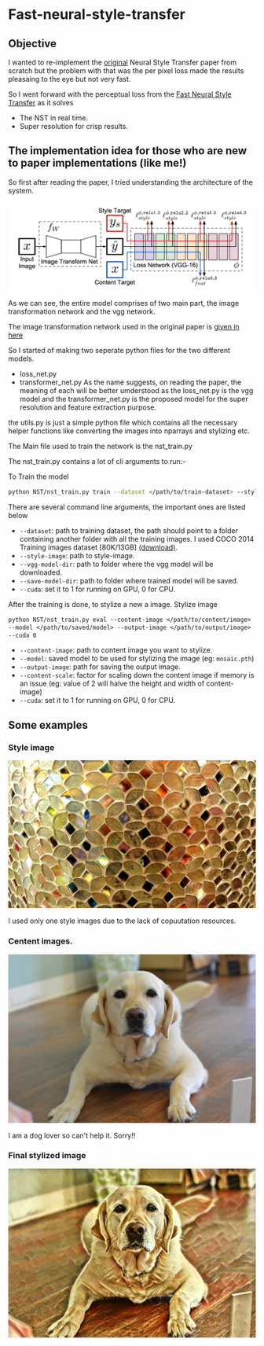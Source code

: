 # Fast-neural-style-transfer


## Objective
I wanted to re-implement the [original](https://arxiv.org/abs/1508.06576) Neural Style Transfer paper from scratch but the problem with that was the per pixel loss made the results pleasaing to the eye but not very fast.

So I went forward with the perceptual loss from the [Fast Neural Style Transfer](https://cs.stanford.edu/people/jcjohns/eccv16/) as it solves
 - The NST in real time.
 - Super resolution for crisp results.
 
## The implementation idea for those who are new to paper implementations (like me!)

So first after reading the paper, I tried understanding the architecture of the system.

![Architecture](images/model.png)

As we can see, the entire model comprises of two main part, the image transformation network and the vgg network.


The image transformation network used in the original paper is [given in here](https://cs.stanford.edu/people/jcjohns/papers/eccv16/JohnsonECCV16Supplementary.pdf)

So I started of making two seperate python files for the two different models.
 - loss_net.py
 - transformer_net.py
As the name suggests, on reading the paper, the meaning of each will be better umderstood as the loss_net.py is the vgg model and the transformer_net.py is the proposed model for the super resolution and feature extraction purpose.


the utils.py is just a simple python file which contains all the necessary helper functions like converting the images into nparrays and stylizing etc.

The Main file used to train the network is the nst_train.py

The nst_train.py contains a lot of cli arguments to run:-


To Train the model
```bash
python NST/nst_train.py train --dataset </path/to/train-dataset> --style-image </path/to/style/image> --vgg-model-dir </path/to/vgg/folder> --save-model-dir </path/to/save-model/folder> --epochs 2 --cuda 1
```

There are several command line arguments, the important ones are listed below
* `--dataset`: path to training dataset, the path should point to a folder containing another folder with all the training images. I used COCO 2014 Training images dataset [80K/13GB] [(download)](http://mscoco.org/dataset/#download).
* `--style-image`: path to style-image.
* `--vgg-model-dir`: path to folder where the vgg model will be downloaded.
* `--save-model-dir`: path to folder where trained model will be saved.
* `--cuda`: set it to 1 for running on GPU, 0 for CPU.

After the training is done, to stylize a new a image.
Stylize image
```
python NST/nst_train.py eval --content-image </path/to/content/image> --model </path/to/saved/model> --output-image </path/to/output/image> --cuda 0
```
* `--content-image`: path to content image you want to stylize.
* `--model`: saved model to be used for stylizing the image (eg: `mosaic.pth`)
* `--output-image`: path for saving the output image.
* `--content-scale`: factor for scaling down the content image if memory is an issue (eg: value of 2 will halve the height and width of content-image)
* `--cuda`: set it to 1 for running on GPU, 0 for CPU.


## Some examples

### Style image

![](images/style-images/mosaic.jpg)

I used only one style images due to the lack of copuutation resources.


### Centent images.


![](images/test.jpg)

I am a dog lover so can't help it. Sorry!! 


### Final stylized image

![](images/test1.jpg)

